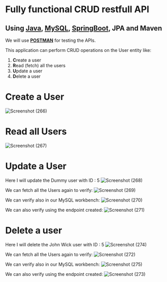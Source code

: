 # Fully functional CRUD restfull API 
## Using [Java](https://www.oracle.com/in/java/technologies/downloads/#java17), [MySQL](https://dev.mysql.com/downloads/workbench/), [SpringBoot](https://start.spring.io/), JPA and Maven
We will use **[POSTMAN](https://www.postman.com/downloads/)** for testing the APIs.

This application can perform CRUD operations on the User entity like:
1. **C**reate a user
2. **R**ead (fetch) all the users
3. **U**pdate a user
4. **D**elete a user

# Create a User
![Screenshot (266)](https://github.com/sushantabrin/crud_api/assets/97043022/6edc28f8-903b-4783-8434-0fa3bfd087fe)

# Read all Users
![Screenshot (267)](https://github.com/sushantabrin/crud_api/assets/97043022/8e2f56e0-c883-4a56-8bce-a07e72ccf200)

# Update a User
Here I will update the Dummy user with ID : 5
![Screenshot (268)](https://github.com/sushantabrin/crud_api/assets/97043022/eeeacc96-2190-4a04-9382-d02c927375b0)

We can fetch all the Users again to verify: 
![Screenshot (269)](https://github.com/sushantabrin/crud_api/assets/97043022/1a8b3026-d087-4b1f-9cb1-493e87438adf)

We can verify also in our MySQL workbench:
![Screenshot (270)](https://github.com/sushantabrin/crud_api/assets/97043022/4e9d172d-a8c1-4e7e-b22a-fa8dedeea44b)

We can also verify using the endpoint created: 
![Screenshot (271)](https://github.com/sushantabrin/crud_api/assets/97043022/e1797771-af84-4817-82ae-ccf6ceb7d9c5)

# Delete a user
Here I will delete the John Wick user with ID : 5
![Screenshot (274)](https://github.com/sushantabrin/crud_api/assets/97043022/09f45469-36f1-4eb4-a3bf-ad5f99034d75)

We can fetch all the Users again to verify: 
![Screenshot (272)](https://github.com/sushantabrin/crud_api/assets/97043022/5e269d52-1a02-42bb-b589-4d0cc4f88c86)

We can verify also in our MySQL workbench:
![Screenshot (275)](https://github.com/sushantabrin/crud_api/assets/97043022/a39c076e-7131-446d-bd7e-94ef3718b999)

We can also verify using the endpoint created:
![Screenshot (273)](https://github.com/sushantabrin/crud_api/assets/97043022/a302cb17-46db-458e-a8b6-79e99a3a1cd6)


